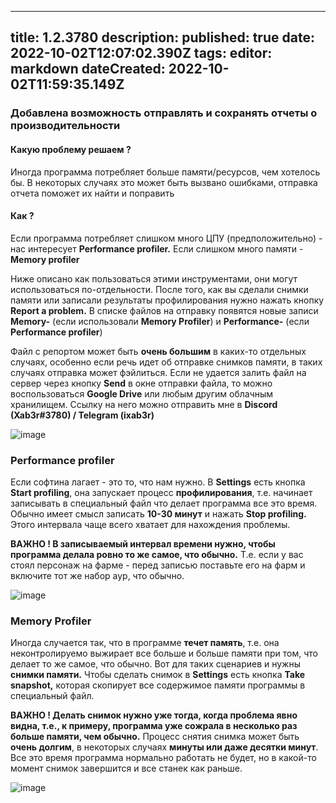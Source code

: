 
---
title: 1.2.3780
description: 
published: true
date: 2022-10-02T12:07:02.390Z
tags: 
editor: markdown
dateCreated: 2022-10-02T11:59:35.149Z
---		
		
### **Добавлена возможность отправлять и сохранять отчеты о производительности**

#### Какую проблему решаем ?

Иногда программа потребляет больше памяти/ресурсов, чем хотелось бы. В некоторых случаях это может быть вызвано ошибками, отправка отчета поможет их найти и поправить

#### Как ?

Если программа потребляет слишком много ЦПУ (предположительно) - нас интересует **Performance profiler.** Если слишком много памяти - **Memory profiler**

Ниже описано как пользоваться этими инструментами, они могут использоваться по-отдельности. После того, как вы сделали снимки памяти или записали результаты профилирования нужно нажать кнопку **Report a problem.** В списке файлов на отправку появятся новые записи **Memory-** (если использовали **Memory Profiler**) и **Performance-** (если **Performance profiler**)

Файл с репортом может быть **очень большим** в каких-то отдельных случаях, особенно если речь идет об отправке снимков памяти, в таких случаях отправка может фэйлиться. Если не удается залить файл на сервер через кнопку **Send** в окне отправки файла, то можно воспользоваться **Google Drive** или любым другим облачным хранилищем. Ссылку на него можно отправить мне в **Discord (Xab3r#3780) / Telegram (ixab3r)**

![image](https://i.imgur.com/GVmE825.png)

### **Performance profiler**

Если софтина лагает - это то, что нам нужно. В **Settings** есть кнопка **Start profiling**, она запускает процесс **профилирования**, т.е. начинает записывать в специальный файл что делает программа все это время. Обычно имеет смысл записать **10-30 минут** и нажать **Stop profiling.** Этого интервала чаще всего хватает для нахождения проблемы.

**ВАЖНО ! В записываемый интервал времени нужно, чтобы программа делала ровно то же самое, что обычно.** Т.е. если у вас стоял персонаж на фарме - перед записью поставьте его на фарм и включите тот же набор аур, что обычно.

![image](https://i.imgur.com/W97u6Ku.png)

### **Memory Profiler**

Иногда случается так, что в программе **течет память**, т.е. она неконтролируемо выжирает все больше и больше памяти при том, что делает то же самое, что обычно. Вот для таких сценариев и нужны **снимки памяти.** Чтобы сделать снимок в **Settings** есть кнопка **Take snapshot,** которая скопирует все содержимое памяти программы в специальный файл.

**ВАЖНО ! Делать снимок нужно уже тогда, когда проблема явно видна, т.е., к примеру, программа уже сожрала в несколько раз больше памяти, чем обычно.** Процесс снятия снимка может быть **очень долгим**, в некоторых случаях **минуты или даже десятки минут**. Все это время программа нормально работать не будет, но в какой-то момент снимок завершится и все станек как раньше.

![image](https://i.imgur.com/OrOAW7G.png)